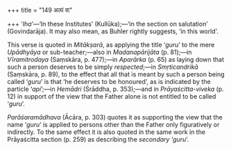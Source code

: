 +++
title = "149 अल्पं वा"

+++
‘*Iha*’—‘In these Institutes’ (Kullūka);—‘in the section on salutation’
(Govindarāja). It may also mean, as Buhler rightly suggests, ‘in this
world’.

This verse is quoted in *Mitākṣarā*, as applying the title ‘*guru*’ to
the mere *Upādhyāya* or sub-teacher;—also in *Madanapārijāta* (p.
81);—in *Vīramitrodaya* (Saṃskāra, p. 477);—in *Aparārka* (p. 65) as
laying down that such a person deserves to be simply *respected*;—in
*Smṛticandrikā* (Saṃskāra, p. 89), to the effect that all that is meant
by such a person being called ‘*guru*’ is that ‘he deserves to be
honoured’, as is indicated by the particle ‘*api*’;—in *Hemādri*
(Śrāddha, p. 353);—and in *Prāyaścitta-viveka* (p. 12) in support of the
view that the Father alone is not entitled to be called ‘*guru*’.

*Parāśaramādhava* (Ācāra, p. 303) quotes it as supporting the view that
the name ‘*guru*’ is applied to persons other than the Father only
figuratively or indirectly. To the same effect it is also quoted in the
same work in the Prāyaścitta section (p. 259) as describing the
*secondary ‘guru*’.


